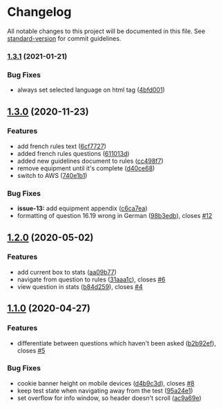 # Changelog

All notable changes to this project will be documented in this file. See [standard-version](https://github.com/conventional-changelog/standard-version) for commit guidelines.

### [1.3.1](https://github.com/handball-referee/referee.app/compare/v1.3.0...v1.3.1) (2021-01-21)


### Bug Fixes

* always set selected language on html tag ([4bfd001](https://github.com/handball-referee/referee.app/commit/4bfd001ef3987fb0a84bab2fa88d7c0cf86de587))

## [1.3.0](https://github.com/cevou/referee.app/compare/v1.2.0...v1.3.0) (2020-11-23)


### Features

* add french rules text ([6cf7727](https://github.com/cevou/referee.app/commit/6cf772797706715055cb613822deaaa92cf49554))
* added french rules questions ([611013d](https://github.com/cevou/referee.app/commit/611013d1d3e0c296fe36c80c63b1ec302e93f247))
* added new guidelines document to rules ([cc498f7](https://github.com/cevou/referee.app/commit/cc498f736367c73e2ac6a716f2463877e28d17a1))
* remove equipment until it's complete ([d40ce68](https://github.com/cevou/referee.app/commit/d40ce685db7a005676261dbe2c14ceb719ae2f06))
* switch to AWS ([740e1b1](https://github.com/cevou/referee.app/commit/740e1b16db9cb110372c0de5d9db9dde301f2336))


### Bug Fixes

* **issue-13:** add equipment appendix ([c6ca7ea](https://github.com/cevou/referee.app/commit/c6ca7ea077ee177ff3b41648c5da147b001c75ca))
* formatting of question 16.19 wrong in German ([98b3edb](https://github.com/cevou/referee.app/commit/98b3edb176afa724221782262a8af01d96cca6d3)), closes [#12](https://github.com/cevou/referee.app/issues/12)

## [1.2.0](https://github.com/cevou/referee.app/compare/v1.1.0...v1.2.0) (2020-05-02)


### Features

* add current box to stats ([aa09b77](https://github.com/cevou/referee.app/commit/aa09b774eb6a540c2500df26a37b54f279f053e3))
* navigate from question to rules ([31aaa1c](https://github.com/cevou/referee.app/commit/31aaa1ce4b92519d8c2f8e783d377cbc167cb620)), closes [#6](https://github.com/cevou/referee.app/issues/6)
* view question in stats ([b84d259](https://github.com/cevou/referee.app/commit/b84d2597dd13547d1fa17998a515de707e1b0d66)), closes [#4](https://github.com/cevou/referee.app/issues/4)

## [1.1.0](https://github.com/cevou/referee.app/compare/v1.0.0...v1.1.0) (2020-04-27)


### Features

* differentiate between questions which haven't been asked ([b2b92ef](https://github.com/cevou/referee.app/commit/b2b92ef3cff4aa66dfa4a5a952a2078b32b7ad34)), closes [#5](https://github.com/cevou/referee.app/issues/5)


### Bug Fixes

* cookie banner height on mobile devices ([d4b9c3d](https://github.com/cevou/referee.app/commit/d4b9c3dd7031c3f7d9c9592e9153d8f425d21bdb)), closes [#8](https://github.com/cevou/referee.app/issues/8)
* keep test state when navigating away from the test ([95a24e1](https://github.com/cevou/referee.app/commit/95a24e1329afc50fec1fba6e343cbab63da12f70))
* set overflow for info window, so header doesn't scroll ([ac9a69e](https://github.com/cevou/referee.app/commit/ac9a69e33a5d3801b04dc8ce6bc433e3e0bed806))
